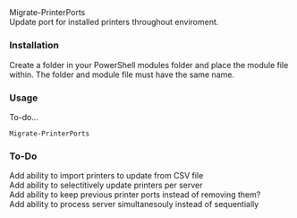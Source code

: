 ## 
Migrate-PrinterPorts  
Update port for installed printers throughout enviroment.  
### Installation  
Create a folder in your PowerShell modules folder and place the module file within. The folder and module file must have the same name.
### Usage  
To-do...
```
Migrate-PrinterPorts
```
### To-Do  
Add ability to import printers to update from CSV file  
Add ability to selectitively update printers per server  
Add ability to keep previous printer ports instead of removing them?  
Add ability to process server simultanesouly instead of sequentially  
